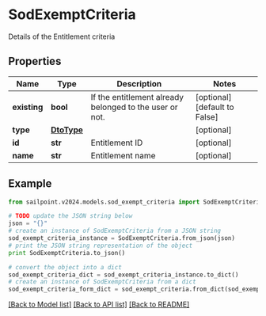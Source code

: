 # SodExemptCriteria

Details of the Entitlement criteria

## Properties

Name | Type | Description | Notes
------------ | ------------- | ------------- | -------------
**existing** | **bool** | If the entitlement already belonged to the user or not. | [optional] [default to False]
**type** | [**DtoType**](DtoType.md) |  | [optional] 
**id** | **str** | Entitlement ID | [optional] 
**name** | **str** | Entitlement name | [optional] 

## Example

```python
from sailpoint.v2024.models.sod_exempt_criteria import SodExemptCriteria

# TODO update the JSON string below
json = "{}"
# create an instance of SodExemptCriteria from a JSON string
sod_exempt_criteria_instance = SodExemptCriteria.from_json(json)
# print the JSON string representation of the object
print SodExemptCriteria.to_json()

# convert the object into a dict
sod_exempt_criteria_dict = sod_exempt_criteria_instance.to_dict()
# create an instance of SodExemptCriteria from a dict
sod_exempt_criteria_form_dict = sod_exempt_criteria.from_dict(sod_exempt_criteria_dict)
```
[[Back to Model list]](../README.md#documentation-for-models) [[Back to API list]](../README.md#documentation-for-api-endpoints) [[Back to README]](../README.md)


